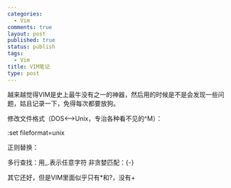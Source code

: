 ```yaml
--- 
categories: 
  - Vim
comments: true
layout: post
published: true
status: publish
tags: 
  - Vim
title: VIM笔记
type: post
---
```

越来越觉得VIM是史上最牛没有之一的神器，然后用的时候是不是会发现一些问题，姑且记录一下，免得每次都要放狗。

修改文件格式（DOS<-->Unix，专治各种看不见的^M）：

:set fileformat=unix

正则替换：

多行查找：用_.表示任意字符
非贪婪匹配：{-}

其它还好，但是VIM里面似乎只有*和?，没有+
